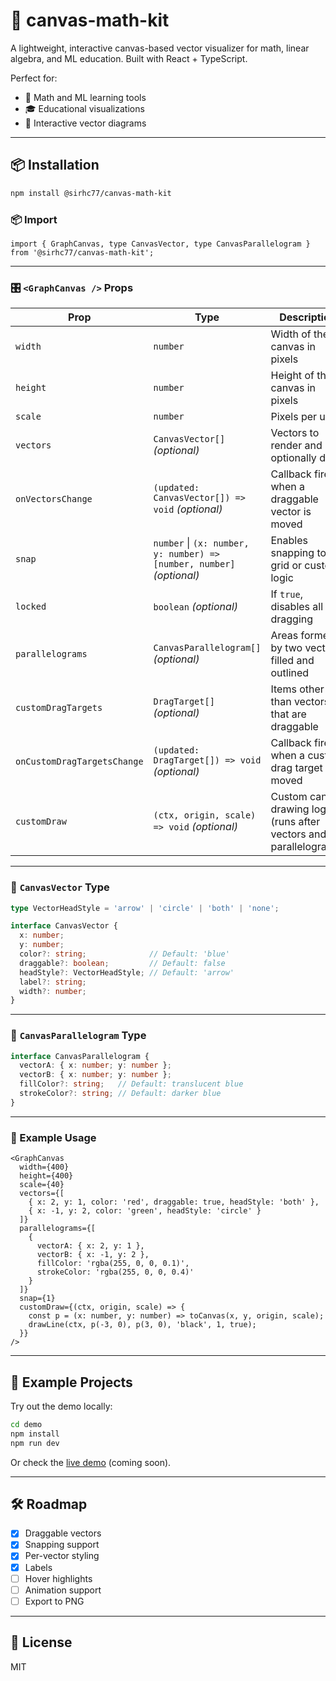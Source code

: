 # 🎯 canvas-math-kit

A lightweight, interactive canvas-based vector visualizer for math, linear algebra, and ML education. Built with React + TypeScript.

Perfect for:
- 📐 Math and ML learning tools
- 🎓 Educational visualizations
- 🧮 Interactive vector diagrams

---

## 📦 Installation

```bash
npm install @sirhc77/canvas-math-kit
````

### 📦 Import

```tsx
import { GraphCanvas, type CanvasVector, type CanvasParallelogram } from '@sirhc77/canvas-math-kit';
```

---

### 🎛️ `<GraphCanvas />` Props

| Prop                        | Type                                                                  | Description                                                         |
|-----------------------------|-----------------------------------------------------------------------|---------------------------------------------------------------------|
| `width`                     | `number`                                                              | Width of the canvas in pixels                                       |
| `height`                    | `number`                                                              | Height of the canvas in pixels                                      |
| `scale`                     | `number`                                                              | Pixels per unit                                                     |
| `vectors`                   | `CanvasVector[]` *(optional)*                                         | Vectors to render and optionally drag                               |
| `onVectorsChange`           | `(updated: CanvasVector[]) => void` *(optional)*                      | Callback fired when a draggable vector is moved                     |
| `snap`                      | `number` \| `(x: number, y: number) => [number, number]` *(optional)* | Enables snapping to a grid or custom logic                          |
| `locked`                    | `boolean` *(optional)*                                                | If `true`, disables all dragging                                    |
| `parallelograms`            | `CanvasParallelogram[]` *(optional)*                                  | Areas formed by two vectors, filled and outlined                    |
| `customDragTargets`         | `DragTarget[]` *(optional)*                                           | Items other than vectors that are draggable                         |
| `onCustomDragTargetsChange` | `(updated: DragTarget[]) => void` *(optional)*                        | Callback fired when a custom drag target is moved                   |
| `customDraw`                | `(ctx, origin, scale) => void` *(optional)*                           | Custom canvas drawing logic (runs after vectors and parallelograms) |

---

### 🧩 `CanvasVector` Type

```ts
type VectorHeadStyle = 'arrow' | 'circle' | 'both' | 'none';

interface CanvasVector {
  x: number;
  y: number;
  color?: string;              // Default: 'blue'
  draggable?: boolean;         // Default: false
  headStyle?: VectorHeadStyle; // Default: 'arrow'
  label?: string;
  width?: number;
}
```

---

### 🔷 `CanvasParallelogram` Type

```ts
interface CanvasParallelogram {
  vectorA: { x: number; y: number };
  vectorB: { x: number; y: number };
  fillColor?: string;   // Default: translucent blue
  strokeColor?: string; // Default: darker blue
}
```

---

### 🧪 Example Usage

```tsx
<GraphCanvas
  width={400}
  height={400}
  scale={40}
  vectors={[
    { x: 2, y: 1, color: 'red', draggable: true, headStyle: 'both' },
    { x: -1, y: 2, color: 'green', headStyle: 'circle' }
  ]}
  parallelograms={[
    {
      vectorA: { x: 2, y: 1 },
      vectorB: { x: -1, y: 2 },
      fillColor: 'rgba(255, 0, 0, 0.1)',
      strokeColor: 'rgba(255, 0, 0, 0.4)'
    }
  ]}
  snap={1}
  customDraw={(ctx, origin, scale) => {
    const p = (x: number, y: number) => toCanvas(x, y, origin, scale);
    drawLine(ctx, p(-3, 0), p(3, 0), 'black', 1, true);
  }}
/>
```

---

## 🧪 Example Projects

Try out the demo locally:

```bash
cd demo
npm install
npm run dev
```

Or check the [live demo](#) (coming soon).

---

## 🛠️ Roadmap

* [x] Draggable vectors
* [x] Snapping support
* [x] Per-vector styling
* [x] Labels
* [ ] Hover highlights
* [ ] Animation support
* [ ] Export to PNG

---

## 📃 License

MIT